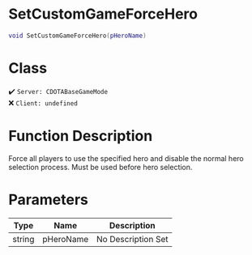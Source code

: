 # SetCustomGameForceHero
```lua
void SetCustomGameForceHero(pHeroName)
```
# Class
✔️ `Server: CDOTABaseGameMode`  
❌ `Client: undefined`  

# Function Description
Force all players to use the specified hero and disable the normal hero selection process. Must be used before hero selection.
# Parameters
Type|Name|Description
--|--|--
string|pHeroName|No Description Set
